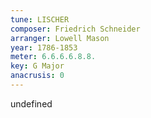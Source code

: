 ```yaml
---
tune: LISCHER
composer: Friedrich Schneider
arranger: Lowell Mason
year: 1786-1853
meter: 6.6.6.6.8.8.
key: G Major
anacrusis: 0
---
```

undefined
